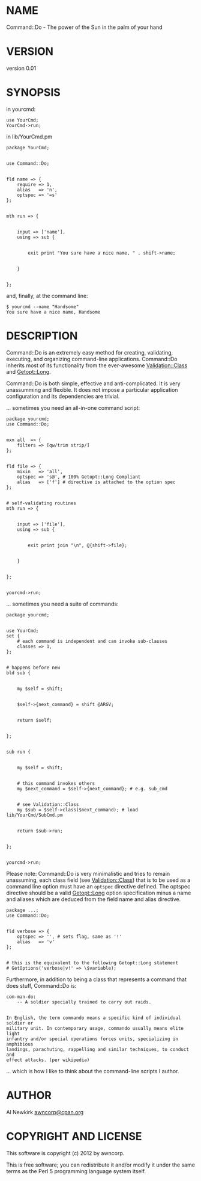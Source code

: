 # NAME

Command::Do - The power of the Sun in the palm of your hand

# VERSION

version 0.01

# SYNOPSIS

in yourcmd:

    use YourCmd;
    YourCmd->run;

in lib/YourCmd.pm

    package YourCmd;
    

    use Command::Do;
    

    fld name => {
        require => 1,
        alias   => 'n',
        optspec => '=s'
    };
    

    mth run => {
        

        input => ['name'],
        using => sub {
            

            exit print "You sure have a nice name, " . shift->name;
            

        }
        

    };

and, finally, at the command line:

    $ yourcmd --name "Handsome"
    You sure have a nice name, Handsome

# DESCRIPTION

Command::Do is an extremely easy method for creating, validating, executing, and
organizing command-line applications. Command::Do inherits most of its
functionality from the ever-awesome [Validation::Class](http://search.cpan.org/perldoc?Validation::Class) and [Getopt::Long](http://search.cpan.org/perldoc?Getopt::Long).

Command::Do is both simple, effective and anti-complicated. It is very
unassumming and flexible. It does not impose a particular application
configuration and its dependencies are trivial.

... sometimes you need an all-in-one command script:

    package yourcmd;
    use Command::Do;
    

    mxn all  => {
        filters => [qw/trim strip/]
    };
    

    fld file => {
        mixin   => 'all',
        optspec => 's@', # 100% Getopt::Long Compliant
        alias   => ['f'] # directive is attached to the option spec
    }; 
    

    # self-validating routines
    mth run => {
    

        input => ['file'],
        using => sub {
            

            exit print join "\n", @{shift->file};
            

        }
        

    };
    

    yourcmd->run;

... sometimes you need a suite of commands:

    package yourcmd;
    

    use YourCmd;
    set {
        # each command is independent and can invoke sub-classes
        classes => 1,
    };
    

    # happens before new
    bld sub {
        

        my $self = shift;
        

        $self->{next_command} = shift @ARGV;
        

        return $self;
        

    };
    

    sub run {
    

        my $self = shift;
        

        # this command invokes others
        my $next_command = $self->{next_command}; # e.g. sub_cmd
        

        # see Validation::Class
        my $sub = $self->class($next_command); # load lib/YourCmd/SubCmd.pm
        

        return $sub->run;
        

    };
    

    yourcmd->run;

Please note: Command::Do is very minimalistic and tries to remain unassuming,
each class field (see [Validation::Class](http://search.cpan.org/perldoc?Validation::Class)) that is to be used as a command line
option must have an `optspec` directive defined. The optspec directive should
be a valid [Getopt::Long](http://search.cpan.org/perldoc?Getopt::Long) option specification minus a name and aliases which
are deduced from the field name and alias directive.

    package ...;
    use Command::Do;
    

    fld verbose => {
        optspec => '', # sets flag, same as '!'
        alias   => 'v'
    };
    

    # this is the equivalent to the following Getopt::Long statement
    # GetOptions('verbose|v!' => \$variable);

Furthermore, in addition to being a class that represents a command that does
stuff, Command::Do is:

    com-man-do:
        -- A soldier specially trained to carry out raids.
    

    In English, the term commando means a specific kind of individual soldier or
    military unit. In contemporary usage, commando usually means elite light
    infantry and/or special operations forces units, specializing in amphibious
    landings, parachuting, rappelling and similar techniques, to conduct and
    effect attacks. (per wikipedia)

... which is how I like to think about the command-line scripts I author.

# AUTHOR

Al Newkirk <awncorp@cpan.org>

# COPYRIGHT AND LICENSE

This software is copyright (c) 2012 by awncorp.

This is free software; you can redistribute it and/or modify it under
the same terms as the Perl 5 programming language system itself.